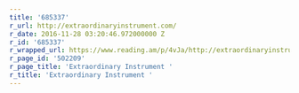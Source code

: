 ```yaml
---
title: '685337'
r_url: http://extraordinaryinstrument.com/
r_date: 2016-11-28 03:20:46.972000000 Z
r_id: '685337'
r_wrapped_url: https://www.reading.am/p/4vJa/http://extraordinaryinstrument.com/
r_page_id: '502209'
r_page_title: 'Extraordinary Instrument '
r_title: 'Extraordinary Instrument '
---
```


